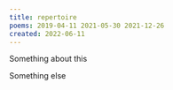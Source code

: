 ```yaml
---
title: repertoire
poems: 2019-04-11 2021-05-30 2021-12-26
created: 2022-06-11
---
```


Something about this

Something else

